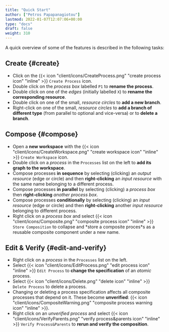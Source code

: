 ```yaml
---
title: "Quick Start"
author: ["Petros Papapanagiotou"]
lastmod: 2022-01-07T12:07:06+00:00
type: "docs"
draft: false
weight: 310
---
```


A quick overview of some of the features is described in the following tasks:


## Create {#create}

-   Click on the {{< icon "client/icons/CreateProcess.png" "create process icon" "inline" >}} `Create Process` icon.
-   Double click on the _process box_ labelled `P1` to **rename the process**.
-   Double click on one of the _edges_ (initially labelled `X`) to **rename the corresponding resource**.
-   Double click on one of the small, _resource circles_ to **add a new branch**.
-   Right-click on one of the small, _resource circles_ to **add a branch of different type**  (from parallel to optional and vice-versa) or to **delete a branch**.


## Compose {#compose}

-   Open a **new workspace** with the {{< icon "client/icons/CreateWorkspace.png" "create workspace icon" "inline" >}} `Create Workspace` icon.
-   Double click on a _process_ in the `Processes` list on the left to **add its graph to the workspace**.
-   Compose processes **in sequence** by selecting (clicking) an _output resource_ (edge or circle) and then **right-clicking** an _input resource_ with the same name belonging to a different process.
-   Compose processes **in parallel** by selecting (clicking) a _process box_ then **right-clicking** _another process box_.
-   Compose processes **conditionally** by selecting (clicking) an _input resource_ (edge or circle) and then **right-clicking** another _input resource_ belonging to different process.
-   Right click on a _process box_ and select {{< icon "client/icons/Composite.png" "composite process icon" "inline" >}} `Store Composition` to collapse and \*store a composite proces\*s as a reusable composite component under a new name.


## Edit &amp; Verify {#edit-and-verify}

-   Right click on a _process_ in the `Processes` list on the left.
-   Select {{< icon "client/icons/EditProcess.png" "edit process icon" "inline" >}} `Edit Process` to **change the specification** of an _atomic_ process.
-   Select {{< icon "client/icons/Delete.png" "delete icon" "inline" >}} `Delete Process` to delete a process.
-   Changing or deleting a process specification affects all composite processes that depend on it. These become **unverified**: {{< icon "client/icons/CompositeWarning.png" "composite process warning icon" "inline" >}}.
-   Right click on an _unverified process_ and select {{< icon "client/icons/VerifyParents.png" "verify process&parents icon" "inline" >}} `Verify Process&Parents` to **rerun and verify the composition**.